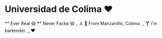 # Universidad de Colima :heart:
** Ever Real :smile:
** Never Facke :smile:
_ ⚓️ 🌴  From Manzanillo, Colima. 
_ 🍸 i'm bartender.
_ :heart:
